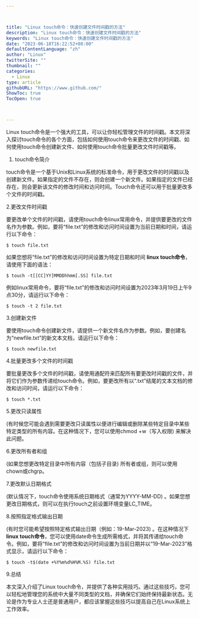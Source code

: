 ```yaml
---



title: "Linux touch命令：快速创建文件时间戳的方法"
description: "Linux touch命令：快速创建文件时间戳的方法"
keywords: "Linux touch命令：快速创建文件时间戳的方法"
date: "2023-06-18T16:22:52+08:00"
defaultContentLanguage: "zh"
author: "Linux"
twitterSite: ""
thumbnail: ""
categories:
  - Linux
type: article
githubURL: "https://www.github.com/"
ShowToc: true
TocOpen: true



---
```


Linux touch命令是一个强大的工具，可以让你轻松管理文件的时间戳。本文将深入探讨touch命令的各个方面，包括如何使用touch命令来更改文件的时间戳、如何使用touch命令创建新文件、如何使用touch命令批量更改文件时间戳等。

1. touch命令简介

touch命令是一个基于Unix和Linux系统的标准命令，用于更改文件的时间戳以及创建新文件。如果指定的文件不存在，则会创建一个新文件。如果指定的文件已经存在，则会更新该文件的修改时间和访问时间。Touch命令还可以用于批量更改多个文件的时间戳。

2.更改文件时间戳

要更改单个文件的时间戳，请使用touch命令linux常用命令，并提供要更改的文件名作为参数。例如，要将“file.txt”的修改和访问时间设置为当前日期和时间，请运行以下命令：

```
$ touch file.txt
```

如果您想将“file.txt”的修改和访问时间设置为特定日期和时间 **linux touch命令**，请使用下面的语法：

```
$ touch -t[[CC]YY]MMDDhhmm[.SS] file.txt
```

例如linux常用命令，要将“file.txt”的修改和访问时间设置为2023年3月19日上午9点30分，请运行以下命令：

```
$ touch -t 2 file.txt
```

3.创建新文件

要使用touch命令创建新文件，请提供一个新文件名作为参数。例如，要创建名为“newfile.txt”的新文本文档，请运行以下命令：

```
$ touch newfile.txt
```

4.批量更改多个文件的时间戳

要批量更改多个文件的时间戳，请使用通配符来匹配所有要更改时间戳的文件，并将它们作为参数传递给touch命令。例如，要更改所有以“.txt”结尾的文本文档的修改和访问时间，请运行以下命令：

```
$ touch *.txt
```

5.更改只读属性

(有时候您可能会遇到需要更改只读属性以便进行编辑或删除某些特定目录中某些特定类型的所有内容。在这种情况下，您可以使用chmod +w（写入权限) 来解决此问题。

6.更改所有者和组

(如果您想更改特定目录中所有内容（包括子目录) 所有者或组，则可以使用chown或chgrp。

7.更改默认日期格式

(默认情况下，touch命令使用系统日期格式（通常为YYYY-MM-DD) 。如果您想更改日期格式，则可以在执行touch之前设置环境变量LC_TIME。

8.按照指定格式输出日期

(有时您可能希望按照特定格式输出日期（例如：19-Mar-2023) 。在这种情况下 **linux touch命令**，您可以使用date命令生成所需格式，并将其传递给touch命令。例如，要将“file.txt”的修改和访问时间设置为当前日期并以“19-Mar-2023”格式显示，请运行以下命令：

```
$ touch -t$(date +%Y%m%d%H%M.%S) file.txt
```

9.总结

本文深入介绍了Linux touch命令，并提供了各种实用技巧。通过这些技巧，您可以轻松地管理您的系统中大量不同类型的文档，并确保它们始终保持最新状态。无论是作为专业人士还是普通用户，都应该掌握这些技巧以提高自己在Linux系统上工作效率。